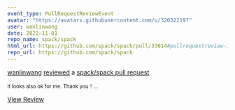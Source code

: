 ```yaml
---
event_type: PullRequestReviewEvent
avatar: "https://avatars.githubusercontent.com/u/32032219?"
user: wanlinwang
date: 2022-11-01
repo_name: spack/spack
html_url: https://github.com/spack/spack/pull/33614#pullrequestreview-1162712841
repo_url: https://github.com/spack/spack
---
```


<a href='https://github.com/wanlinwang' target='_blank'>wanlinwang</a> <a href='https://github.com/spack/spack/pull/33614#pullrequestreview-1162712841' target='_blank'>reviewed</a> a <a href='https://github.com/spack/spack/pull/33614' target='_blank'>spack/spack pull request</a>

<small>It looks also ok for me. Thank you！...</small>

<a href='https://github.com/spack/spack/pull/33614#pullrequestreview-1162712841' target='_blank'>View Review</a>